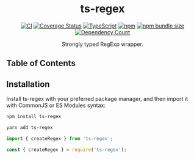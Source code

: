<h1 align="center">ts-regex</h1>

<div align="center">

[![CI](https://github.com/hlysine/ts-regex/actions/workflows/main.yml/badge.svg)](https://github.com/hlysine/ts-regex/actions/workflows/main.yml)
[![Coverage Status](https://coveralls.io/repos/github/hlysine/ts-regex/badge.svg?branch=main)](https://coveralls.io/github/hlysine/ts-regex?branch=main)
[![TypeScript](https://img.shields.io/badge/built%20with-TypeScript-blue)](https://www.typescriptlang.org/)
[![npm](https://img.shields.io/npm/v/ts-regex)](https://www.npmjs.com/package/ts-regex)
[![npm bundle size](https://img.shields.io/bundlephobia/minzip/ts-regex)](https://www.npmjs.com/package/ts-regex)
[![Dependency Count](https://img.shields.io/badge/dynamic/json?url=https://api.npmutil.com/package/ts-regex&label=dependencies&query=$.dependencies.count)](https://www.npmjs.com/package/ts-regex)

</div>

<p align="center">
Strongly typed RegExp wrapper.
</p>

## Table of Contents

## Installation

Install ts-regex with your preferred package manager, and then import it with CommonJS or ES Modules syntax:

```bash
npm install ts-regex

yarn add ts-regex
```

```js
import { createRegex } from 'ts-regex';

const { createRegex } = require('ts-regex');
```

